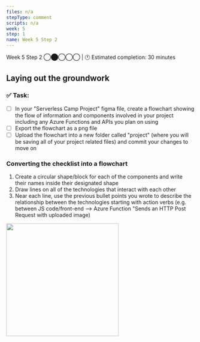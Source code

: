 ```yaml
---
files: n/a
stepType: comment
scripts: n/a
week: 5
step: 1
name: Week 5 Step 2
---
```

Week 5 Step 2 ◯⬤◯◯◯ | 🕐 Estimated completion: 30 minutes

## Laying out the groundwork

### ✅  Task:

- [ ]  In your "Serverless Camp Project" figma file, create a flowchart showing the flow of information and components involved in your project including any Azure Functions and APIs you plan on using
- [ ]  Export the flowchart as a png file
- [ ]  Upload the flowchart into a new folder called "project" (where you will be saving all of your project related files) and commit your changes to move on

### Converting the checklist into a flowchart
1. Create a circular shape/block for each of the components and write their names inside their designated shape
2. Draw lines on all of the technologies that interact with each other
3. Near each line, use the previous bullet points you wrote to describe the relationship between the technologies starting with action verbs (e.g. between JS code/front-end --> Azure Function "Sends an HTTP Post Request with uploaded image)

<img src="https://github.com/natalieh235/songrecproject/raw/master/tutorial/images/flowchart.png" width=300/>